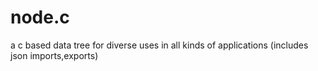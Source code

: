 node.c
======

a c based data tree for diverse uses in all kinds of applications (includes json imports,exports)
